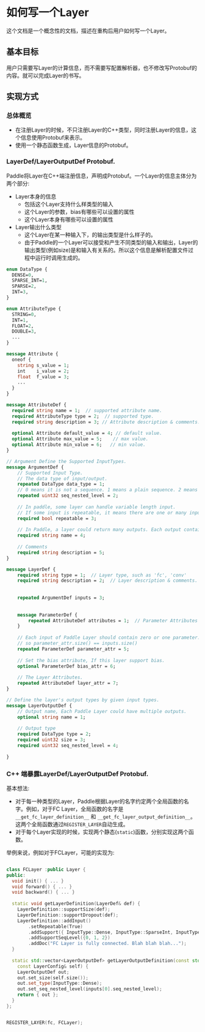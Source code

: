 # 如何写一个Layer

这个文档是一个概念性的文档，描述在重构后用户如何写一个Layer。

## 基本目标

用户只需要写Layer的计算信息，而不需要写配置解析器，也不修改写Protobuf的内容。就可以完成Layer的书写。

## 实现方式

### 总体概览

* 在注册Layer的时候，不只注册Layer的C++类型，同时注册Layer的信息，这个信息使用Protobuf来表示。
* 使用一个静态函数生成，Layer信息的Protobuf。


### LayerDef/LayerOutputDef Protobuf.

Paddle将Layer在C++端注册信息，声明成Protobuf。一个Layer的信息主体分为两个部分:

* Layer本身的信息
	* 包括这个Layer支持什么样类型的输入
	* 这个Layer的参数，bias有哪些可以设置的属性
	* 这个Layer本身有哪些可以设置的属性
* Layer输出什么类型
	* 这个Layer在某一种输入下，的输出类型是什么样子的。
	* 由于Paddle的一个Layer可以接受和产生不同类型的输入和输出，Layer的输出类型(例如size)是和输入有关系的。所以这个信息是解析配置文件过程中运行时调用生成的。

```protobuf
enum DataType {
  DENSE=0,
  SPARSE_INT=1,
  SPARSE=2,
  INT=3,
}

enum AttributeType {
  STRING=0,
  INT=1,
  FLOAT=2,
  DOUBLE=3,
  ...
}

message Attribute {
  oneof {
    string s_value = 1;
    int    i_value = 2;
    float  f_value = 3;
    ...
  }
}

message AttributeDef {
  required string name = 1;  // supported attribute name.
  required AttributeType type = 2;  // supported type.
  required string description = 3; // Attribute description & comments.
  
  optional Attribute default_value = 4; // default value.
  optional Attribute max_value = 5;    // max value.
  optional Attribute min_value = 6;   // min value.
}

// Argument Define the Supported InputTypes.
message ArgumentDef {
   	// Supported Input Type.
   	// The data type of input/output.
   	repeated DataType data_type = 1; 
   	// 0 means it is not a sequence. 1 means a plain sequence. 2 means a nested sequence.  One layer could support many sequence type.
   	repeated uint32 seq_nested_level = 2;
    	
   	// In paddle, some layer can handle variable length input.
   	// If some input is repeatable, it means there are one or many inputs as the same input type.
   	required bool repeatable = 3;
    	
	// In Paddle, a layer could return many outputs. Each output contains a different name.
   	required string name = 4;
   	
   	// Comments
  	required string description = 5;
}

message LayerDef {
    required string type = 1;  // Layer type, such as 'fc', 'conv'
    required string description = 2;  // Layer description & comments.
    
    
    repeated ArgumentDef inputs = 3;
    
    
    message ParameterDef {
        repeated AttributeDef attributes = 1;  // Parameter Attributes Definition.
    }
    
    // Each input of Paddle Layer should contain zero or one parameter.
    // so parameter_attr.size() == inputs.size()
    repeated ParameterDef parameter_attr = 5;
    
    // Set the bias attribute, If this layer support bias.
    optional ParameterDef bias_attr = 6;
    
    // The Layer Attributes.
    repeated AttributeDef layer_attr = 7;
}

// Define the layer's output types by given input types.
message LayerOutputDef {
	// Output name, Each Paddle Layer could have multiple outputs.
	optional string name = 1;
	
	// Output type
	required DataType type = 2;
	required uint32 size = 3;
	required uint32 seq_nested_level = 4;
	
}
```

### C++ 端暴露LayerDef/LayerOutputDef Protobuf.

基本想法:

* 对于每一种类型的Layer，Paddle根据Layer的名字约定两个全局函数的名字。例如，对于FC Layer，全局函数的名字是 `__get_fc_layer_definition__` 和 `__get_fc_layer_output_definition__`。 这两个全局函数通过`REGISTER_LAYER`自动生成。
* 对于每个Layer实现的时候，实现两个静态(`static`)函数，分别实现这两个函数。

举例来说，例如对于FCLayer，可能的实现为:

```C++

class FCLayer :public Layer {
public:
  void init() { ... }
  void forward() { ... }
  void backward() { ... }
  
  static void getLayerDefinition(LayerDef& def) {
    LayerDefinition::supportSize(def);
    LayerDefinition::supportDropout(def);
    LayerDefinition::addInput()
        .setRepeatable(True)
        .addSupport({ InputType::Dense, InputType::SparseInt, InputType::Sparse })
        .addSupportSeqLevel({0, 1, 2})
        .addDoc("FC Layer is fully connected. Blah blah blah...");
  }
  
  static std::vector<LayerOutputDef> getLayerOutputDefinition(const std::vector<LayerOutputDef>& inputs,
  	const LayerConfig& self) {
    LayerOutputDef out;
    out.set_size(self.size());
    out.set_type(InputType::Dense);
    out.set_seq_nested_level(inputs[0].seq_nested_level);
    return { out };
  }
};


REGISTER_LAYER(fc, FCLayer);
```
